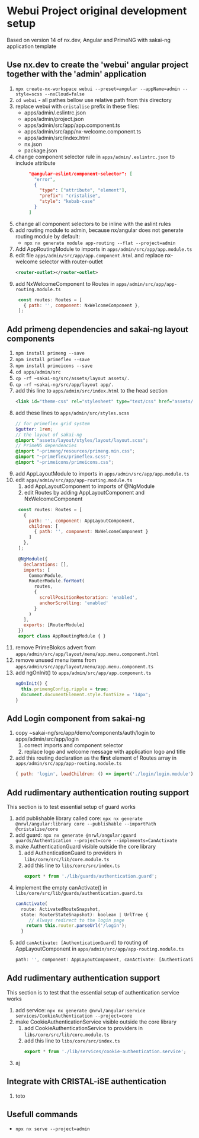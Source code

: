 # Webui Project original development setup
Based on version 14 of nx.dev, Angular and PrimeNG with sakai-ng application template

## Use nx.dev to create the 'webui' angular project together with the 'admin' application

1. `npx create-nx-workspace webui --preset=angular --appName=admin --style=scss --nxCloud=false`
1. `cd webui` - all pathes bellow use relative path from this directory
1. replace webui with `cristalise` prefix in these files:
   - apps/admin/.eslintrc.json
   - apps/admin/project.json
   - apps/admin/src/app/app.component.ts
   - apps/admin/src/app/nx-welcome.component.ts
   - apps/admin/src/index.html
   - nx.json
   - package.json
1. change component selector rule in `apps/admin/.eslintrc.json` to include attribute
   ```json
        "@angular-eslint/component-selector": [
          "error",
          {
            "type": ["attribute", "element"],
            "prefix": "cristalise",
            "style": "kebab-case"
          }
        ]
   ```
1. change all component selectors to be inline with the aslint rules
1. add routing module to admin, because nx/angular does not generate routing module by default:
   - `npx nx generate module app-routing --flat --project=admin`
1. Add AppRoutingModule to imports in `apps/admin/src/app/app.module.ts`
1. edit file `apps/admin/src/app/app.component.html` and replace nx-welcome selector with router-outlet
   ```xml
   <router-outlet></router-outlet>
   ```
1. add NxWelcomeComponent to Routes in `apps/admin/src/app/app-routing.module.ts`
   ```js
    const routes: Routes = [
      { path: '', component: NxWelcomeComponent },
    ];
   ```

## Add primeng dependencies and sakai-ng layout components

1. `npm install primeng --save`
1. `npm install primeflex --save`
1. `npm install primeicons --save`
1. `cd apps/admin/src`
1. `cp -rf ~sakai-ng/src/assets/layout assets/.`
1. `cp -rf ~sakai-ng/src/app/layout app/.`
1. add this line to `apps/admin/src/index.html` to the head section
   ```xml
   <link id="theme-css" rel="stylesheet" type="text/css" href="assets/layout/styles/theme/lara-light-indigo/theme.css">
   ```
1. add these lines to `apps/admin/src/styles.scss`
   ```scss
   // for primeflex grid system
   $gutter: 1rem;
   // the layout of sakai-ng
   @import "assets/layout/styles/layout/layout.scss";
   // PrimeNG dependencies
   @import "~primeng/resources/primeng.min.css";
   @import "~primeflex/primeflex.scss";
   @import "~primeicons/primeicons.css";
   ```
1. add AppLayoutModule to imports in `apps/admin/src/app/app.module.ts`
1. edit `apps/admin/src/app/app-routing.module.ts`
   1. add AppLayoutComponent to imports of @NgModule
   1. edit Routes by adding AppLayoutComponent and NxWelcomeComponent
   ```js
    const routes: Routes = [
      {
        path: '', component: AppLayoutComponent,
        children: [
          { path: '', component: NxWelcomeComponent }
        ]
      },
    ];

    @NgModule({
      declarations: [],
      imports: [
        CommonModule,
        RouterModule.forRoot(
          routes,
          {
            scrollPositionRestoration: 'enabled',
            anchorScrolling: 'enabled'
          }
        )
      ],
      exports: [RouterModule]
    })
    export class AppRoutingModule { }
   ```
1. remove PrimeBlokcs advert from `apps/admin/src/app/layout/menu/app.menu.component.html`
1. remove unused menu items from `apps/admin/src/app/layout/menu/app.menu.component.ts`
1. add ngOnInit() to `apps/admin/src/app/app.component.ts`
   ```js
   ngOnInit() {
     this.primengConfig.ripple = true;
     document.documentElement.style.fontSize = '14px';
   }
   ```

## Add Login component from sakai-ng

1. copy ~sakai-ng/src/app/demo/components/auth/login to apps/admin/src/app/login 
   1. correct imports and component selector
   1. replace logo and welcome message with application logo and title
1. add this routing declaration as the **first** element of Routes array in `apps/admin/src/app/app-routing.module.ts`
   ```js
   { path: 'login', loadChildren: () => import('./login/login.module').then(m => m.LoginModule) },
   ```

## Add rudimentary authentication routing support 
This section is to test essential setup of guard works

1. add publishable library called core: `npx nx generate @nrwl/angular:library core --publishable --importPath @cristalise/core`
1. add guard: `npx nx generate @nrwl/angular:guard guards/Authentication --project=core --implements=CanActivate`
1. make AuthenticationGuard visible outside the core library
   1. add AuthenticationGuard to providers in `libs/core/src/lib/core.module.ts`
   1. add this line to `libs/core/src/index.ts`
      ```js
      export * from './lib/guards/authentication.guard';
      ```
1. implement the empty canActivate() in `libs/core/src/lib/guards/authentication.guard.ts`
   ```js
   canActivate(
     route: ActivatedRouteSnapshot,
     state: RouterStateSnapshot): boolean | UrlTree {
        // Always redirect to the login page
       return this.router.parseUrl('/login');
     }
   ```
1. add `canActivate: [AuthenticationGuard]` to routing of AppLayoutComponent in `apps/admin/src/app/app-routing.module.ts`
   ```js
   path: '', component: AppLayoutComponent, canActivate: [AuthenticationGuard],
   ```

## Add rudimentary authentication support 
This section is to test that the essential setup of authentication service works

1. add service: `npx nx generate @nrwl/angular:service services/CookieAuthentication --project=core`
1. make CookieAuthenticationService visible outside the core library
   1. add CookieAuthenticationService to providers in `libs/core/src/lib/core.module.ts`
   1. add this line to `libs/core/src/index.ts`
      ```js
      export * from './lib/services/cookie-authentication.service';
      ```
1. aj



## Integrate with CRISTAL-iSE authentication 

1. toto

## Usefull commands

- `npx nx serve --project=admin`
